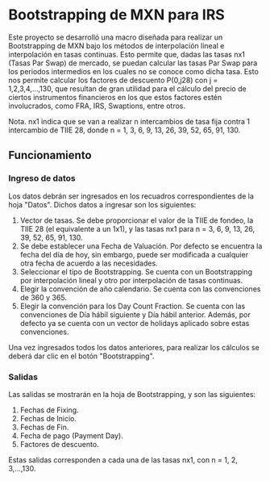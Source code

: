 # Bootstrapping de MXN para IRS

Este proyecto se desarrolló una macro diseñada para realizar un Bootstrapping de MXN bajo los métodos de interpolación lineal e interpolación en tasas continuas. Esto permite que, dadas las tasas nx1 (Tasas Par Swap) de mercado, se puedan calcular las tasas Par Swap para los periodos intermedios en los cuales no se conoce como dicha tasa. Esto nos permite calcular los factores de descuento P(0,j28) con j = 1,2,3,4,...,130, que resultan de gran utilidad para el cálculo del precio de ciertos instrumentos financieros en los que estos factores estén involucrados, como FRA, IRS, Swaptions, entre otros.

Nota. nx1 indica que se van a realizar n intercambios de tasa fija contra 1 intercambio de TIIE 28, donde n = 1, 3, 6, 9, 13, 26, 39, 52, 65, 91, 130.

## Funcionamiento

### Ingreso de datos

Los datos debrán ser ingresados en los recuadros correspondientes de la hoja "Datos". Dichos datos a ingresar son los siguientes:

1. Vector de tasas. Se debe proporcionar el valor de la TIIE de fondeo, la TIIE 28 (el equivalente a un 1x1), y las tasas nx1 para n = 3, 6, 9, 13, 26, 39, 52, 65, 91, 130.
2. Se debe establecer una Fecha de Valuación. Por defecto se encuentra la fecha del día de hoy, sin embargo, puede ser modificada a cualquier otra fecha de acuerdo a las necesidades.
3. Seleccionar el tipo de Bootstrapping. Se cuenta con un Bootstrapping por interpolación lineal y otro por interpolación de tasas continuas.
4. Elegir la convención de año calendario. Se cuenta con las convenciones de 360 y 365.
5. Elegir la convención para los Day Count Fraction. Se cuenta con las convenciones de Día hábil siguiente y Día hábil anterior. Además, por defecto ya se cuenta con un vector de holidays aplicado sobre estas convenciones.

Una vez ingresados todos los datos anteriores, para realizar los cálculos se deberá dar clic en el botón "Bootstrapping".

### Salidas

Las salidas se mostrarán en la hoja de Bootstrapping, y son las siguientes:

1. Fechas de Fixing.
2. Fechas de Inicio.
3. Fechas de Fin.
4. Fecha de pago (Payment Day).
5. Factores de descuento.

Estas salidas corresponden a cada una de las tasas nx1, con n = 1, 2, 3,...,130.
